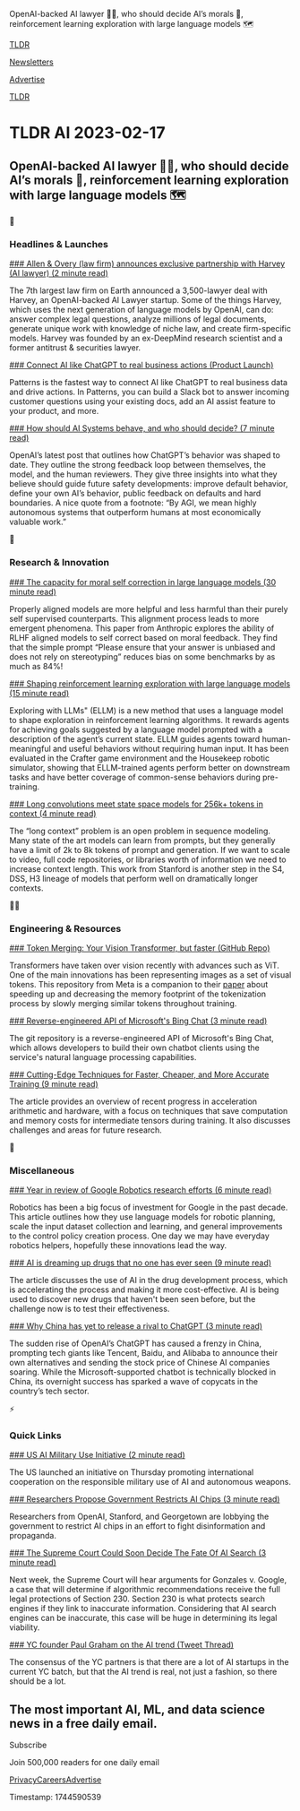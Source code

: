 OpenAI-backed AI lawyer 🧑‍⚖️, who should decide AI’s morals 🧭, reinforcement learning exploration with large language models 🗺️

[TLDR](/)

[Newsletters](/newsletters)

[Advertise](https://advertise.tldr.tech/)

[TLDR](/)

# TLDR AI 2023-02-17

## OpenAI-backed AI lawyer 🧑‍⚖️, who should decide AI’s morals 🧭, reinforcement learning exploration with large language models 🗺️

🚀

### Headlines & Launches

[### Allen & Overy (law firm) announces exclusive partnership with Harvey (AI lawyer) (2 minute read)](https://www.allenovery.com/en-gb/global/news-and-insights/news/ao-announces-exclusive-launch-partnership-with-harvey?utm_source=tldrai)

The 7th largest law firm on Earth announced a 3,500-lawyer deal with Harvey, an OpenAI-backed AI Lawyer startup. Some of the things Harvey, which uses the next generation of language models by OpenAI, can do: answer complex legal questions, analyze millions of legal documents, generate unique work with knowledge of niche law, and create firm-specific models. Harvey was founded by an ex-DeepMind research scientist and a former antitrust & securities lawyer.

[### Connect AI like ChatGPT to real business actions (Product Launch)](https://www.producthunt.com/posts/patterns-4?utm_source=tldrai)

Patterns is the fastest way to connect AI like ChatGPT to real business data and drive actions. In Patterns, you can build a Slack bot to answer incoming customer questions using your existing docs, add an AI assist feature to your product, and more.

[### How should AI Systems behave, and who should decide? (7 minute read)](https://openai.com/blog/how-should-ai-systems-behave/?utm_source=tldrai)

OpenAI’s latest post that outlines how ChatGPT’s behavior was shaped to date. They outline the strong feedback loop between themselves, the model, and the human reviewers. They give three insights into what they believe should guide future safety developments: improve default behavior, define your own AI’s behavior, public feedback on defaults and hard boundaries. A nice quote from a footnote: “By AGI, we mean highly autonomous systems that outperform humans at most economically valuable work.”

🧠

### Research & Innovation

[### The capacity for moral self correction in large language models (30 minute read)](https://arxiv.org/abs/2302.07459?utm_source=tldrai)

Properly aligned models are more helpful and less harmful than their purely self supervised counterparts. This alignment process leads to more emergent phenomena. This paper from Anthropic explores the ability of RLHF aligned models to self correct based on moral feedback. They find that the simple prompt “Please ensure that your answer is unbiased and does not rely on stereotyping” reduces bias on some benchmarks by as much as 84%!

[### Shaping reinforcement learning exploration with large language models (15 minute read)](https://arxiv.org/abs/2302.06692?utm_source=tldrai)

Exploring with LLMs" (ELLM) is a new method that uses a language model to shape exploration in reinforcement learning algorithms. It rewards agents for achieving goals suggested by a language model prompted with a description of the agent’s current state. ELLM guides agents toward human-meaningful and useful behaviors without requiring human input. It has been evaluated in the Crafter game environment and the Housekeep robotic simulator, showing that ELLM-trained agents perform better on downstream tasks and have better coverage of common-sense behaviors during pre-training.

[### Long convolutions meet state space models for 256k+ tokens in context (4 minute read)](https://hazyresearch.stanford.edu/blog/2023-02-15-long-convs?utm_source=tldrai)

The “long context” problem is an open problem in sequence modeling. Many state of the art models can learn from prompts, but they generally have a limit of 2k to 8k tokens of prompt and generation. If we want to scale to video, full code repositories, or libraries worth of information we need to increase context length. This work from Stanford is another step in the S4, DSS, H3 lineage of models that perform well on dramatically longer contexts.

👨‍💻

### Engineering & Resources

[### Token Merging: Your Vision Transformer, but faster (GitHub Repo)](https://github.com/facebookresearch/ToMe?utm_source=tldrai)

Transformers have taken over vision recently with advances such as ViT. One of the main innovations has been representing images as a set of visual tokens. This repository from Meta is a companion to their [paper](https://arxiv.org/abs/2210.09461?utm_source=tldrai) about speeding up and decreasing the memory footprint of the tokenization process by slowly merging similar tokens throughout training.

[### Reverse-engineered API of Microsoft's Bing Chat (3 minute read)](https://github.com/acheong08/EdgeGPT#edge-gpt?utm_source=tldrai)

The git repository is a reverse-engineered API of Microsoft's Bing Chat, which allows developers to build their own chatbot clients using the service's natural language processing capabilities.

[### Cutting-Edge Techniques for Faster, Cheaper, and More Accurate Training (9 minute read)](https://arxiv.org/abs/2302.01107?utm_source=tldrai)

The article provides an overview of recent progress in acceleration arithmetic and hardware, with a focus on techniques that save computation and memory costs for intermediate tensors during training. It also discusses challenges and areas for future research.

🎁

### Miscellaneous

[### Year in review of Google Robotics research efforts (6 minute read)](https://ai.googleblog.com/2023/02/google-research-2022-beyond-robotics.html?utm_source=tldrai)

Robotics has been a big focus of investment for Google in the past decade. This article outlines how they use language models for robotic planning, scale the input dataset collection and learning, and general improvements to the control policy creation process. One day we may have everyday robotics helpers, hopefully these innovations lead the way.

[### AI is dreaming up drugs that no one has ever seen (9 minute read)](https://www.technologyreview.com/2023/02/15/1067904/ai-automation-drug-development?utm_source=tldrai)

The article discusses the use of AI in the drug development process, which is accelerating the process and making it more cost-effective. AI is being used to discover new drugs that haven't been seen before, but the challenge now is to test their effectiveness.

[### Why China has yet to release a rival to ChatGPT (3 minute read)](https://www.semafor.com/article/02/15/2023/why-china-has-yet-to-release-a-rival-to-chatgpt?utm_source=tldrai)

The sudden rise of OpenAI’s ChatGPT has caused a frenzy in China, prompting tech giants like Tencent, Baidu, and Alibaba to announce their own alternatives and sending the stock price of Chinese AI companies soaring. While the Microsoft-supported chatbot is technically blocked in China, its overnight success has sparked a wave of copycats in the country’s tech sector.

⚡️

### Quick Links

[### US AI Military Use Initiative (2 minute read)](https://apnews.com/article/russia-ukraine-technology-china-the-hague-artificial-intelligence-d49c5fb442fa825e0a7a7419d6f04469?utm_source=tldrai)

The US launched an initiative on Thursday promoting international cooperation on the responsible military use of AI and autonomous weapons.

[### Researchers Propose Government Restricts AI Chips (3 minute read)](https://www.vice.com/en/article/dy7nby/researchers-think-ai-language-models-will-help-spread-propaganda?utm_source=tldrai)

Researchers from OpenAI, Stanford, and Georgetown are lobbying the government to restrict AI chips in an effort to fight disinformation and propaganda.

[### The Supreme Court Could Soon Decide The Fate Of AI Search (3 minute read)](https://www.theverge.com/2023/2/16/23591290/supreme-court-section-230-gonzalez-google-bard-bing-ai-search-algorithms?utm_source=tldrai)

Next week, the Supreme Court will hear arguments for Gonzales v. Google, a case that will determine if algorithmic recommendations receive the full legal protections of Section 230. Section 230 is what protects search engines if they link to inaccurate information. Considering that AI search engines can be inaccurate, this case will be huge in determining its legal viability.

[### YC founder Paul Graham on the AI trend (Tweet Thread)](https://twitter.com/paulg/status/1626282409284210688?utm_source=tldrai)

The consensus of the YC partners is that there are a lot of AI startups in the current YC batch, but that the AI trend is real, not just a fashion, so there should be a lot.

## The most important AI, ML, and data science news in a free daily email.

Subscribe

Join 500,000 readers for one daily email

[Privacy](/privacy)[Careers](https://jobs.ashbyhq.com/tldr.tech)[Advertise](/ai/advertise)

Timestamp: 1744590539